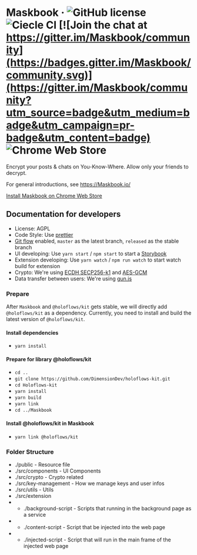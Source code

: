 # Maskbook &middot; ![GitHub license](https://img.shields.io/badge/license-AGPL-blue.svg?style=flat-square) ![Ciecle CI](https://img.shields.io/circleci/project/github/DimensionDev/Maskbook.svg?style=flat-square&logo=circleci) [![Join the chat at https://gitter.im/Maskbook/community](https://badges.gitter.im/Maskbook/community.svg)](https://gitter.im/Maskbook/community?utm_source=badge&utm_medium=badge&utm_campaign=pr-badge&utm_content=badge) ![Chrome Web Store](https://img.shields.io/chrome-web-store/v/jkoeaghipilijlahjplgbfiocjhldnap.svg?logo=Maskbook&logoColor=%231c68f3&style=flat-square)

Encrypt your posts & chats on You-Know-Where. Allow only your friends to decrypt.

For general introductions, see https://Maskbook.io/

[Install Maskbook on Chrome Web Store](https://chrome.google.com/webstore/detail/maskbook/jkoeaghipilijlahjplgbfiocjhldnap/)

## Documentation for developers

-   License: AGPL
-   Code Style: Use [prettier](https://github.com/prettier/prettier)
-   [Git flow](https://github.com/nvie/gitflow) enabled, `master` as the latest branch, `released` as the stable branch
-   UI developing: Use `yarn start` / `npm start` to start a [Storybook](https://storybook.js.org/)
-   Extension developing: Use `yarn watch` / `npm run watch` to start watch build for extension
-   Crypto: We're using [ECDH SECP256-k1](https://en.wikipedia.org/wiki/ECC) and [AES-GCM](https://en.wikipedia.org/wiki/AES)
-   Data transfer between users: We're using [gun.js](https://gun.eco)

### Prepare

After `Maskbook` and `@holoflows/kit` gets stable, we will directly add `@holoflows/kit` as a dependency. Currently, you need to install and build the latest version of `@holoflows/kit`.

#### Install dependencies

-   `yarn install`

#### Prepare for library @holoflows/kit

-   `cd ..`
-   `git clone https://github.com/DimensionDev/holoflows-kit.git`
-   `cd Holoflows-kit`
-   `yarn install`
-   `yarn build`
-   `yarn link`
-   `cd ../Maskbook`

#### Install @holoflows/kit in Maskbook

-   `yarn link @holoflows/kit`

### Folder Structure

-   ./public - Resource file
-   ./src/components - UI Components
-   ./src/crypto - Crypto related
-   ./src/key-management - How we manage keys and user infos
-   ./src/utils - Utils
-   ./src/extension
-   -   ./background-script - Scripts that running in the background page as a service
-   -   ./content-script - Script that be injected into the web page
-   -   ./injected-script - Script that will run in the main frame of the injected web page
